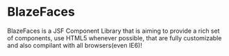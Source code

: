 BlazeFaces
=========

BlazeFaces is a JSF Component Library that is aiming to provide a rich set of components, use HTML5 whenever possible, that are fully customizable and also compilant with all browsers(even IE6)!